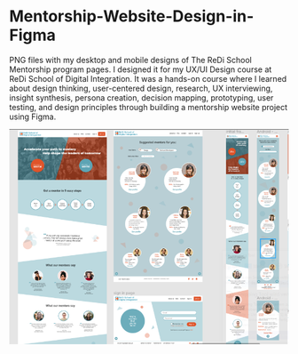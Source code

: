 # Mentorship-Website-Design-in-Figma

PNG files with my desktop and mobile designs of The ReDi School Mentorship program pages. 
I designed it for my UX/UI Design course at ReDi School of Digital Integration. It was a hands-on course where I learned about design thinking, user-centered design, research, UX interviewing, insight synthesis, persona creation, decision mapping, prototyping, user testing, and design principles through building a mentorship website project using Figma.

<img src="red.PNG" alt="screenshot">

